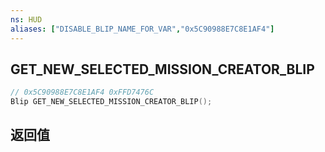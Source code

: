 ```yaml
---
ns: HUD
aliases: ["DISABLE_BLIP_NAME_FOR_VAR","0x5C90988E7C8E1AF4"]
---
```

## GET_NEW_SELECTED_MISSION_CREATOR_BLIP

```c
// 0x5C90988E7C8E1AF4 0xFFD7476C
Blip GET_NEW_SELECTED_MISSION_CREATOR_BLIP();
```

## 返回值
